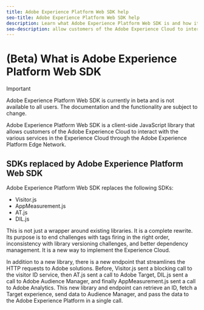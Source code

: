 ```yaml
---
title: Adobe Experience Platform Web SDK help
seo-title: Adobe Experience Platform Web SDK help
description: Learn what Adobe Experience Platform Web SDK is and how it can be used.
seo-description: allow customers of the Adobe Experience Cloud to interact with the various services in the Experience Cloud
---
```


# (Beta) What is Adobe Experience Platform Web SDK

>[!IMPORTANT]
>
>Adobe Experience Platform Web SDK is currently in beta and is not available to all users. The documentation and the functionality are subject to change.

Adobe Experience Platform Web SDK is a client-side JavaScript library that allows customers of the Adobe Experience Cloud to interact with the various services in the Experience Cloud through the Adobe Experience Platform Edge Network.

## SDKs replaced by Adobe Experience Platform Web SDK

Adobe Experience Platform Web SDK replaces the following SDKs:

* Visitor.js
* AppMeasurement.js
* AT.js
* DIL.js

This is not just a wrapper around existing libraries. It is a complete rewrite. Its purpose is to end challenges with tags firing in the right order, inconsistency with library versioning challenges, and better dependency management. It is a new way to implement the Experience Cloud.

In addition to a new library, there is a new endpoint that streamlines the HTTP requests to Adobe solutions. Before, Visitor.js sent a blocking call to the visitor ID service, then AT.js sent a call to Adobe Target, DIL.js sent a call to Adobe Audience Manager, and finally AppMeasurement.js sent a call to Adobe Analytics. This new library and endpoint can retrieve an ID, fetch a Target experience, send data to Audience Manager, and pass the data to the Adobe Experience Platform in a single call.